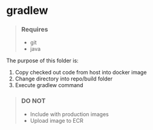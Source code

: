 # gradlew

> ### Requires
> * git  
> * java  

The purpose of this folder is:  
1. Copy checked out code from host into docker image  
1. Change directory into repo/build folder  
1. Execute gradlew command  

> ### DO NOT
> * Include with production images  
> * Upload image to ECR  
